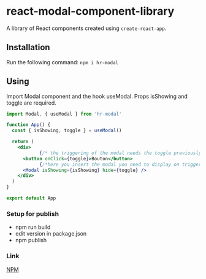 # react-modal-component-library
A library of React components created using `create-react-app`.

## Installation
Run the following command:
`npm i hr-modal`

## Using

Import Modal component and the hook useModal. Props isShowing and toggle are required. 

```jsx
import Modal, { useModal } from 'hr-modal'

function App() {
  const { isShowing, toggle } = useModal()

  return (
    <div>
			{/* the triggering of the modal needs the toggle previously defined */}
      <button onClick={toggle}>Bouton</button>
			{/*here you insert the modal you need to display on triggered event */}
      <Modal isShowing={isShowing} hide={toggle} />
    </div>
  )
}

export default App
```

### Setup for publish
- npm run build
- edit version in package.json
- npm publish


### Link
[NPM](https://www.npmjs.com/package/hr-modal)
